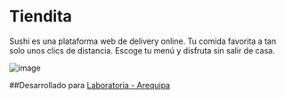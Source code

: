 # Tiendita
Sushi es una plataforma web de delivery online. Tu comida favorita a tan solo unos clics de distancia. Escoge tu menú y disfruta sin salir de casa.

![image](https://user-images.githubusercontent.com/29384699/36759369-2015b2e6-1be5-11e8-9b9a-e91fa9b38804.png)

##Desarrollado para [Laboratoria - Arequipa](http://laboratoria.la)
